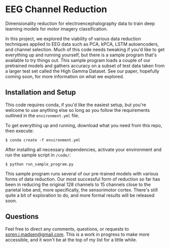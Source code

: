 # EEG Channel Reduction
Dimensionality reduction for electroencephalography data to train deep learning models for motor imagery classification.

In this project, we explored the viability of various data reduction techniques applied to EEG data such as PCA, kPCA, LSTM autoencoders, and channel selection. Much of this code needs tweaking if you'd like to get everything up and running yourself, but there is a sample program that's available to try things out. This sample program loads a couple of our pretrained models and gathers accuracy on a subset of test data taken from a larger test set called the High Gamma Dataset. See our paper, hopefully coming soon, for more information on what we explored.


## Installation and Setup

This code requires conda, if you'd like the easiest setup, but you're welcome to use anything else so long as you follow the requirements outlined in the ``` environment.yml ``` file.

To get everything up and running, download what you need from this repo, then execute:

```
$ conda create -f environment.yml
```

After installing all necessary dependencies, activate your environment and run the sample script in ```/code/```:
```
$ python run_sample_program.py
```

This sample program runs several of our pre-trained models with various forms of data reduction. Our most successful form of reduction so far has been in reducing the original 128 channels to 15 channels close to the parietal lobe and, more specifically, the sensorimotor cortex. There's still quite a bit of exploration to do, and more formal results will be released soon. 

## Questions
Feel free to direct any comments, questions, or requests to soren.j.madsen@gmail.com. This is a work in progress to make more accessible, and it won't be at the top of my list for a little while. 
